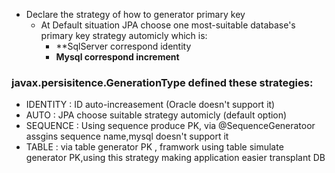 - Declare the strategy of how to generator primary key
	- At Default situation JPA choose one most-suitable database's primary key strategy automicly which is:
		- **SqlServer correspond identity
		- **Mysql correspond increment**
### javax.persisitence.GenerationType defined these strategies:
- IDENTITY : ID auto-increasement  (Oracle doesn't support it)
- AUTO : JPA choose suitable strategy automicly (default option)
- SEQUENCE : Using sequence produce PK, via @SequenceGeneratoor assgins sequence name,mysql doesn't support it
- TABLE : via table generator PK , framwork using table simulate generator PK,using this strategy making application easier transplant DB